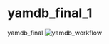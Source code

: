 # yamdb_final_1
yamdb_final
![yamdb_workflow](https://github.com/KrisNovi/yamdb_final/actions/workflows/yamdb_workflow.yml/badge.svg)
